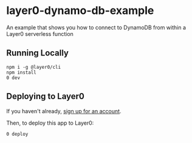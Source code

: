 # layer0-dynamo-db-example

An example that shows you how to connect to DynamoDB from within a Layer0 serverless function

## Running Locally

```
npm i -g @layer0/cli
npm install
0 dev
```

## Deploying to Layer0

If you haven't already, [sign up for an account](https://app.layer0.co).

Then, to deploy this app to Layer0:

```
0 deploy
```

